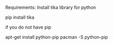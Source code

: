Requirements:
Install tika library for python

pip install tika

if you do not have pip

apt-get install python-pip
pacman -S python-pip

